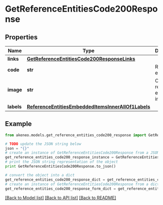 # GetReferenceEntitiesCode200Response


## Properties
Name | Type | Description | Notes
------------ | ------------- | ------------- | -------------
**links** | [**GetReferenceEntitiesCode200ResponseLinks**](GetReferenceEntitiesCode200ResponseLinks.md) |  | [optional] 
**code** | **str** | Reference entity code | 
**image** | **str** | Code of the reference entity image | [optional] [default to 'null']
**labels** | [**ReferenceEntitiesEmbeddedItemsInnerAllOf1Labels**](ReferenceEntitiesEmbeddedItemsInnerAllOf1Labels.md) |  | [optional] 

## Example

```python
from akeneo.models.get_reference_entities_code200_response import GetReferenceEntitiesCode200Response

# TODO update the JSON string below
json = "{}"
# create an instance of GetReferenceEntitiesCode200Response from a JSON string
get_reference_entities_code200_response_instance = GetReferenceEntitiesCode200Response.from_json(json)
# print the JSON string representation of the object
print GetReferenceEntitiesCode200Response.to_json()

# convert the object into a dict
get_reference_entities_code200_response_dict = get_reference_entities_code200_response_instance.to_dict()
# create an instance of GetReferenceEntitiesCode200Response from a dict
get_reference_entities_code200_response_form_dict = get_reference_entities_code200_response.from_dict(get_reference_entities_code200_response_dict)
```
[[Back to Model list]](../README.md#documentation-for-models) [[Back to API list]](../README.md#documentation-for-api-endpoints) [[Back to README]](../README.md)


